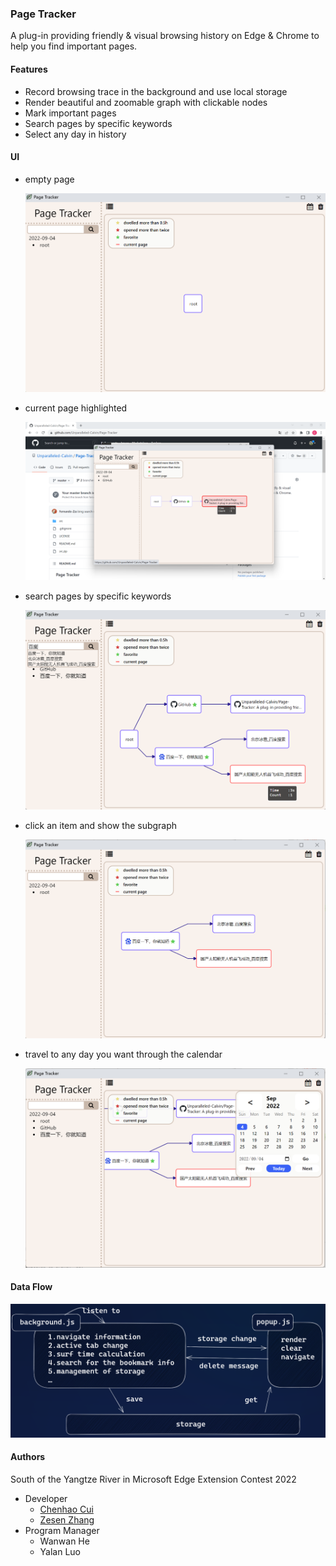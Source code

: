 ### Page Tracker

A plug-in providing friendly & visual browsing history on Edge & Chrome to help you find important pages.

#### Features

- Record browsing trace in the background and use local storage
- Render beautiful and zoomable graph with clickable nodes
- Mark important pages
- Search pages by specific keywords
- Select any day in history

#### UI

- empty page

  ![](./src/image/root.png)

- current page highlighted

  ![](./src/image/highlight.png)

- search pages by specific keywords

  ![](./src/image/search.png)

- click an item and show the subgraph

  ![](./src/image/subgraph.png)

- travel to any day you want through the calendar

  ![](./src/image/calendar.png)


#### Data Flow

![](./src/image/dataflow.png)

#### Authors

South of the Yangtze River in Microsoft Edge Extension Contest 2022

- Developer
  - [Chenhao Cui](https://github.com/Unparalleled-Calvin)
  - [Zesen Zhang](https://github.com/Fernando-Zzs)
- Program Manager
  - Wanwan He
  - Yalan Luo